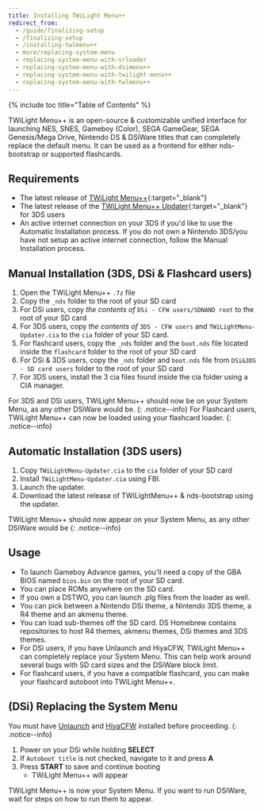 ```yaml
---
title: Installing TWiLight Menu++
redirect_from:
  - /guide/finalizing-setup
  - /finalizing-setup
  - /installing-twlmenu++
  - more/replacing-system-menu
  - replacing-system-menu-with-srloader
  - replacing-system-menu-with-dsimenu++
  - replacing-system-menu-with-twilight-menu++
  - replacing-system-menu-with-twlmenu++
---
```


{% include toc title="Table of Contents" %}

TWiLight Menu++ is an open-source & customizable unified interface for launching NES, SNES, Gameboy (Color), SEGA GameGear, SEGA Genesis/Mega Drive, Nintendo DS & DSiWare titles that can completely replace the default menu. It can be used as a frontend for either nds-bootstrap or supported flashcards.

## Requirements

- The latest release of [TWiLight Menu++](https://github.com/RocketRobz/TWiLightMenu/releases){:target="_blank"}
- The latest release of the [TWiLight Menu++ Updater](https://github.com/RocketRobz/TWiLightMenu-Updater/releases){:target="_blank"} for 3DS users
- An active internet connection on your 3DS if you'd like to use the Automatic Installation process. If you do not own a Nintendo 3DS/you have not setup an active internet connection, follow the Manual Installation process.

## Manual Installation (3DS, DSi & Flashcard users)

1. Open the TWiLight Menu++ `.7z` file
2. Copy the `_nds` folder to the root of your SD card
3. For DSi users, copy *the contents of* `DSi - CFW users/SDNAND root` to the root of your SD card
4. For 3DS users, copy *the contents of* `3DS - CFW users` and `TWiLightMenu-Updater.cia` to the `cia` folder of your SD card.
5. For flashcard users, copy the `_nds` folder and the `boot.nds` file located inside the `flashcard` folder to the root of your SD card
6. For DSi & 3DS users, copy the `_nds` folder and `boot.nds` file from `DSi&3DS - SD card users` folder to the root of your SD card
7. For 3DS users, install the 3 cia files found inside the cia folder using a CIA manager.

For 3DS and DSi users, TWiLight Menu++ should now be on your System Menu, as any other DSiWare would be.
{: .notice--info}
For Flashcard users, TWiLight Menu++ can now be loaded using your flashcard loader.
{: .notice--info}

## Automatic Installation (3DS users)

1. Copy `TWiLightMenu-Updater.cia` to the `cia` folder of your SD card
2. Install `TWiLightMenu-Updater.cia` using FBI.
3. Launch the updater.
4. Download the latest release of TWiLightMenu++ & nds-bootstrap using the updater.

TWiLight Menu++ should now appear on your System Menu, as any other DSiWare would be
{: .notice--info}

## Usage

- To launch Gameboy Advance games, you'll need a copy of the GBA BIOS named `bios.bin` on the root of your SD card.
- You can place ROMs anywhere on the SD card.
- If you own a DSTWO, you can launch .plg files from the loader as well.
- You can pick between a Nintendo DSi theme, a Nintendo 3DS theme, a R4 theme and an akmenu theme.
- You can load sub-themes off the SD card. DS Homebrew contains repositories to host R4 themes, akmenu themes, DSi themes and 3DS themes.
- For DSi users, if you have Unlaunch and HiyaCFW, TWiLight Menu++ can completely replace your System Menu. This can help work around several bugs with SD card sizes and the DSiWare block limit.
- For flashcard users, if you have a compatible flashcard, you can make your flashcard autoboot into TWiLight Menu++.

## (DSi) Replacing the System Menu

You must have [Unlaunch](/guide/installing-unlaunch/) and [HiyaCFW](/guide/installing-hiyacfw/) installed before proceeding.
{: .notice--info}

1. Power on your DSi while holding **SELECT**
2. If `Autoboot title` is not checked, navigate to it and press **A**
3. Press **START** to save and continue booting
    - TWiLight Menu++ will appear

TWiLight Menu++ is now your System Menu. If you want to run DSiWare, wait for steps on how to run them to appear.
